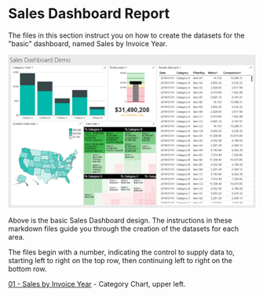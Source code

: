 # Sales Dashboard Report

The files in this section instruct you on how to create the datasets for the "basic" dashboard, named Sales by Invoice Year.

![Sales Dashboard Markup](../images/sales-dashboard-demo-basic-layout.png)

Above is the basic Sales Dashboard design. The instructions in these markdown files guide you through the creation of the datasets for each area.

The files begin with a number, indicating the control to supply data to, starting left to right on the top row, then continuing left to right on the bottom row.

[01 - Sales by Invoice Year](01-Sales_by_Invoice_Year.md) - Category Chart, upper left.
